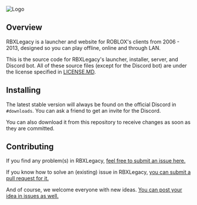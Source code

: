 
![Logo](https://cdn.discordapp.com/attachments/327072930066333697/349348817423958017/rbxlegacylogo2.png)

## Overview

RBXLegacy is a launcher and website for ROBLOX's clients from 2006 - 2013, designed so you can play offline, online and through LAN.

This is the source code for RBXLegacy's launcher, installer, server, and Discord bot. All of these source files (except for the Discord bot) are under the license specified in [LICENSE.MD](https://github.com/Bitl/RBXLegacy-src/blob/master/LICENSE.MD).

## Installing

The latest stable version will always be found on the official Discord in `#downloads`. You can ask a friend to get an invite for the Discord.

You can also download it from this repository to receive changes as soon as they are committed.

## Contributing

If you find any problem(s) in RBXLegacy, [feel free to submit an issue here.](https://github.com/Bitl/RBXLegacy-src/issues)

If you know how to solve an (existing) issue in RBXLegacy, [you can submit a pull request for it.](https://github.com/Bitl/RBXLegacy-src/pulls)

And of course, we welcome everyone with new ideas. [You can post your idea in issues as well.](https://github.com/Bitl/RBXLegacy-src/issues)

